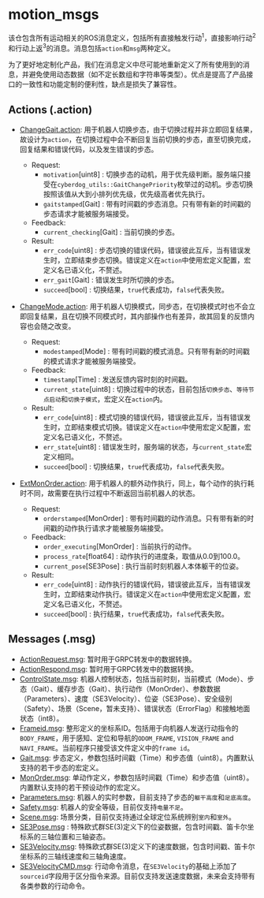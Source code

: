 # motion_msgs

该仓包含所有运动相关的ROS消息定义，包括所有直接触发行动<sup>1</sup>，直接影响行动<sup>2</sup>和行动上返<sup>3</sup>的消息。消息包括`action`和`msg`两种定义。

为了更好地定制化产品，我们在消息定义中尽可能地重新定义了所有使用到的消息，并避免使用动态数据（如不定长数组和字符串等类型）。优点是提高了产品接口的一致性和功能定制的便利性，缺点是损失了兼容性。

## Actions (.action)

- [ChangeGait.action](action/ChangeGait.action): 用于机器人切换步态，由于切换过程并非立即回复结果，故设计为`action`，在切换过程中会不断回复当前切换的步态，直至切换完成，回复结果和错误代码，以及发生错误的步态。

  - Request:
    - `motivation`[uint8] : 切换步态的动机，用于优先级判断。服务端只接受在`cyberdog_utils::GaitChangePriority`枚举过的动机。步态切换按照该值从大到小排列优先级，优先级高者优先执行。
    - `gaitstamped`[Gait] : 带有时间戳的步态消息。只有带有新的时间戳的步态请求才能被服务端接受。
  - Feedback:
    - `current_checking`[Gait] : 当前切换的步态。
  - Result:
    - `err_code`[uint8] : 步态切换的错误代码，错误彼此互斥，当有错误发生时，立即结束步态切换。错误定义在`action`中使用宏定义配置，宏定义名已语义化，不赘述。
    - `err_gait`[Gait] : 错误发生时所切换的步态。
    - `succeed`[bool] : 切换结果，`true`代表成功，`false`代表失败。

- [ChangeMode.action](action/ChangeMode.action): 用于机器人切换模式，同步态，在切换模式时也不会立即回复结果，且在切换不同模式时，其内部操作也有差异，故其回复的反馈内容也会随之改变。

  - Request:
    - `modestamped`[Mode] : 带有时间戳的模式消息。只有带有新的时间戳的模式请求才能被服务端接受。
  - Feedback:
    - `timestamp`[Time] : 发送反馈内容时刻的时间戳。
    - `current_state`[uint8] : 切换过程中的状态，目前包括`切换步态`、`等待节点启动`和`切换子模式`，宏定义在`action`内。
  - Result:
    - `err_code`[uint8] : 模式切换的错误代码，错误彼此互斥，当有错误发生时，立即结束模式切换。错误定义在`action`中使用宏定义配置，宏定义名已语义化，不赘述。
    - `err_state`[uint8] : 错误发生时，服务端的状态，与`current_state`宏定义相同。
    - `succeed`[bool] : 切换结果，`true`代表成功，`false`代表失败。

- [ExtMonOrder.action](action/ExtMonOrder.action): 用于机器人的额外动作执行，同上，每个动作的执行耗时不同，故需要在执行过程中不断返回当前机器人的状态。

  - Request:
    - `orderstamped`[MonOrder] : 带有时间戳的动作消息。只有带有新的时间戳的动作执行请求才能被服务端接受。
  - Feedback:
    - `order_executing`[MonOrder] : 当前执行的动作。
    - `process_rate`[float64] : 动作执行的进度条，取值从0.0到100.0。
    - `current_pose`[SE3Pose] : 执行当前时刻机器人本体躯干的位姿。
  - Result:
    - `err_code`[uint8] : 动作执行的错误代码，错误彼此互斥，当有错误发生时，立即结束动作执行。错误定义在`action`中使用宏定义配置，宏定义名已语义化，不赘述。
    - `succeed`[bool] : 执行结果，`true`代表成功，`false`代表失败。

## Messages (.msg)

- [ActionRequest.msg](msg/ActionRequest.msg): 暂时用于GRPC转发中的数据转换。
- [ActionRespond.msg](msg/ActionRespond.msg): 暂时用于GRPC转发中的数据转换。
- [ControlState.msg](msg/ControlState.msg): 机器人控制状态，包括当前时刻，当前模式（Mode）、步态（Gait）、缓存步态（Gait）、执行动作（MonOrder）、参数数据（Parameters）、速度（SE3Velocity）、位姿（SE3Pose）、安全级别（Safety）、场景（Scene，暂未支持）、错误状态（ErrorFlag）和接触地面状态（int8）。
- [Frameid.msg](msg/Frameid.msg): 整形定义的坐标系ID。包括用于向机器人发送行动指令的`BODY_FRAME`，用于感知、定位和导航的`ODOM_FRAME`, `VISION_FRAME` and `NAVI_FRAME`。当前程序只接受该文件定义中的`frame id`。
- [Gait.msg](msg/Gait.msg): 步态定义，参数包括时间戳（Time）和步态值（uint8）。内置默认支持的若干步态的宏定义。
- [MonOrder.msg](msg/MonOrder.msg): 单动作定义，参数包括时间戳（Time）和步态值（uint8）。内置默认支持的若干预设动作的宏定义。
- [Parameters.msg](msg/Parameters.msg): 机器人的实时参数，目前支持了步态的`躯干高度`和`足底高度`。
- [Safety.msg](msg/Safety.msg): 机器人的安全等级，目前仅支持`电量不足`。
- [Scene.msg](msg/Scene.msg): 场景分类，目前仅支持通过全球定位系统辨别`室内`和`室外`。
- [SE3Pose.msg](msg/SE3Pose.msg) : 特殊欧式群SE(3)定义下的位姿数据，包含时间戳、笛卡尔坐标系的三轴位置和三轴姿态。
- [SE3Velocity.msg](msg/SE3Velocity.msg): 特殊欧式群SE(3)定义下的速度数据，包含时间戳、笛卡尔坐标系的三轴线速度和三轴角速度。
- [SE3VelocityCMD.msg](msg/SE3VelocityCMD.msg): 行动命令消息，在`SE3Velocity`的基础上添加了`sourceid`字段用于区分指令来源。目前仅支持发送速度数据，未来会支持带有各类参数的行动命令。